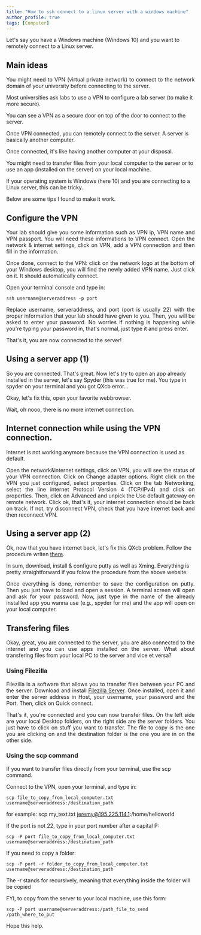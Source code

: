 ```yaml
---
title: "How to ssh connect to a linux server with a windows machine"
author_profile: true
tags: [Computer]
---
```


Let's say you have a Windows machine (Windows 10) and you want to remotely connect to a Linux server.

## Main ideas
<p align="justify">
You might need to VPN (virtual private network) to connect to the network domain of your university before connecting to the server. 
</p>
Most universities ask labs to use a VPN to configure a lab server (to make it more secure).

You can see a VPN as a secure door on top of the door to connect to the server. 

Once VPN connected, you can remotely connect to the server. A server is basically another computer.

Once connected, it's like having another computer at your disposal.

You might need to transfer files from your local computer to the server or to use an app (installed on the server) on your local machine.

If your operating system is Windows (here 10) and you are connecting to a Linux server, this can be tricky.

Below are some tips I found to make it work.

## Configure the VPN

<p align="justify">
Your lab should give you some information such as VPN ip, VPN name and VPN passport. You will need these informations to VPN connect.
Open the network & internet settings, click on VPN, add a VPN connection and then fill in the information.
</p>
<p align="justify">
Once done, connect to the VPN: click on the network logo at the bottom of your Windows desktop, you will find the newly added VPN name.
Just click on it. It should automatically connect.
</p>
Open your terminal console and type in:

```
ssh username@serveraddress -p port
```

<p align="justify">
Replace username, serveraddress, and port (port is usually 22) with the proper information that your lab should have given to you.
Then, you will be asked to enter your password. No worries if nothing is happening while you're typing your password in, that's normal, just type it and press enter.
</p>
That's it, you are now connected to the server!

## Using a server app (1)

So you are connected. That's great. Now let's try to open an app already installed in the server, let's say Spyder (this was true for me).
You type in spyder on your terminal and you got QXcb error...

Okay, let's fix this, open your favorite webbrowser.

Wait, oh nooo, there is no more internet connection.

## Internet connection while using the VPN connection.

Internet is not working anymore because the VPN connection is used as default. 
<p align="justify">
Open the network&internet settings, click on VPN, you will see the status of your VPN connection.
Click on Change adapter options. Right click on the VPN you just configured, select properties. Click on the tab Networking, select the line internet Protocol Version 4 (TCP/IPv4) and click on properties.
Then, click on Advanced and unpick the Use default gateway on remote network. Click ok, that's it, your internet connection should be back on track. 
If not, try disconnect VPN, check that you have internet back and then reconnect VPN.
</p>

## Using a server app (2)

Ok, now that you have internet back, let's fix this QXcb problem. Follow the procedure writen 
<a href="http://www.geo.mtu.edu/geoschem/docs/putty_install.html">there</a>.

In sum, download, install & configure putty as well as Xming. Everything is pretty straightforward if you folow the procedure from the above website.

<p align="justify">
Once everything is done, remember to save the configuration on putty. Then you just have to load and open a session. A terminal screen will open and ask for your password. Now, 
just type in the name of the already installled app you wanna use (e.g., spyder for me) and the app will open on your local computer.
</p>

## Transfering files
<p align="justify">
Okay, great, you are connected to the server, you are also connected to the internet and you can use apps installed on the server. What about transfering files from your local PC to the server and vice et versa?
</p>

### Using Filezilla

<p align="justify">
Filezilla is a software that allows you to transfer files between your PC and the server. Download and install <a href="https://filezilla-project.org/">Filezilla Server</a>.
Once installed, open it and enter the server address in Host, your username, your password and the Port. Then, click on Quick connect.
</p>
<p align="justify">
That's it, you're connected and you can now transfer files. On the left side are your local Desktop folders, on the right side are the server folders. You just have to click on stuff you want to transfer. The file to copy is the one you are clicking on and the destination folder is the one you are in on the other side.
</p>

### Using the scp command

If you want to transfer files directly from your terminal, use the scp command.

Connect to the VPN, open your terminal, and type in:

```
scp file_to_copy_from_local_computer.txt username@serveraddress:/destination_path
```
for example: scp my_text.txt jeremy@195.225.114.1:/home/helloworld

If the port is not 22, type in your port number after a capital P:

```
scp -P port file_to_copy_from_local_computer.txt username@serveraddress:/destination_path
```

If you need to copy a folder:

```
scp -P port -r folder_to_copy_from_local_computer.txt username@serveraddress:/destination_path
```

The -r stands for recursively, meaning that everything inside the folder will be copied

FYI, to copy from the server to your local machine, use this form:
```
scp -P port username@serveraddress:/path_file_to_send /path_where_to_put
```

Hope this help. 




